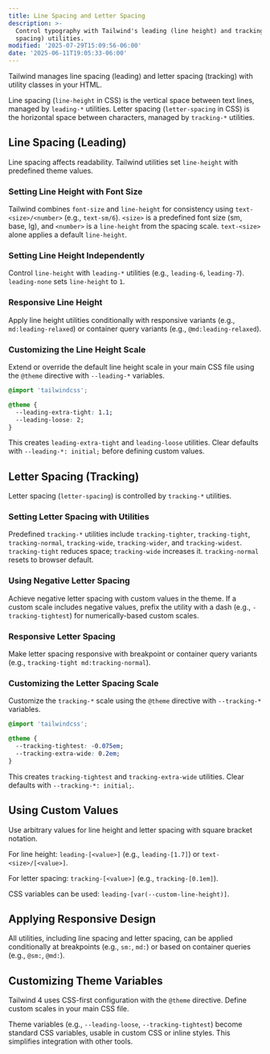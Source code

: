 ```yaml
---
title: Line Spacing and Letter Spacing
description: >-
  Control typography with Tailwind's leading (line height) and tracking (letter
  spacing) utilities.
modified: '2025-07-29T15:09:56-06:00'
date: '2025-06-11T19:05:33-06:00'
---
```


Tailwind manages line spacing (leading) and letter spacing (tracking) with utility classes in your HTML.

Line spacing (`line-height` in CSS) is the vertical space between text lines, managed by `leading-*` utilities. Letter spacing (`letter-spacing` in CSS) is the horizontal space between characters, managed by `tracking-*` utilities.

## Line Spacing (Leading)

Line spacing affects readability. Tailwind utilities set `line-height` with predefined theme values.

### Setting Line Height with Font Size

Tailwind combines `font-size` and `line-height` for consistency using `text-<size>/<number>` (e.g., `text-sm/6`). `<size>` is a predefined font size (sm, base, lg), and `<number>` is a `line-height` from the spacing scale. `text-<size>` alone applies a default `line-height`.

### Setting Line Height Independently

Control `line-height` with `leading-*` utilities (e.g., `leading-6`, `leading-7`). `leading-none` sets `line-height` to `1`.

### Responsive Line Height

Apply line height utilities conditionally with responsive variants (e.g., `md:leading-relaxed`) or container query variants (e.g., `@md:leading-relaxed`).

### Customizing the Line Height Scale

Extend or override the default line height scale in your main CSS file using the `@theme` directive with `--leading-*` variables.

```css
@import 'tailwindcss';

@theme {
  --leading-extra-tight: 1.1;
  --leading-loose: 2;
}
```

This creates `leading-extra-tight` and `leading-loose` utilities. Clear defaults with `--leading-*: initial;` before defining custom values.

## Letter Spacing (Tracking)

Letter spacing (`letter-spacing`) is controlled by `tracking-*` utilities.

### Setting Letter Spacing with Utilities

Predefined `tracking-*` utilities include `tracking-tighter`, `tracking-tight`, `tracking-normal`, `tracking-wide`, `tracking-wider`, and `tracking-widest`. `tracking-tight` reduces space; `tracking-wide` increases it. `tracking-normal` resets to browser default.

### Using Negative Letter Spacing

Achieve negative letter spacing with custom values in the theme. If a custom scale includes negative values, prefix the utility with a dash (e.g., `-tracking-tightest`) for numerically-based custom scales.

### Responsive Letter Spacing

Make letter spacing responsive with breakpoint or container query variants (e.g., `tracking-tight md:tracking-normal`).

### Customizing the Letter Spacing Scale

Customize the `tracking-*` scale using the `@theme` directive with `--tracking-*` variables.

```css
@import 'tailwindcss';

@theme {
  --tracking-tightest: -0.075em;
  --tracking-extra-wide: 0.2em;
}
```

This creates `tracking-tightest` and `tracking-extra-wide` utilities. Clear defaults with `--tracking-*: initial;`.

## Using Custom Values

Use arbitrary values for line height and letter spacing with square bracket notation.

For line height: `leading-[<value>]` (e.g., `leading-[1.7]`) or `text-<size>/[<value>]`.

For letter spacing: `tracking-[<value>]` (e.g., `tracking-[0.1em]`).

CSS variables can be used: `leading-[var(--custom-line-height)]`.

## Applying Responsive Design

All utilities, including line spacing and letter spacing, can be applied conditionally at breakpoints (e.g., `sm:`, `md:`) or based on container queries (e.g., `@sm:`, `@md:`).

## Customizing Theme Variables

Tailwind 4 uses CSS-first configuration with the `@theme` directive. Define custom scales in your main CSS file.

Theme variables (e.g., `--leading-loose`, `--tracking-tightest`) become standard CSS variables, usable in custom CSS or inline styles. This simplifies integration with other tools.
